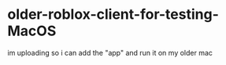 # older-roblox-client-for-testing-MacOS
im uploading so i can add the "app" and run it on my older mac

